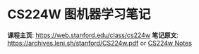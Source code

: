 # CS224W 图机器学习笔记

**课程主页**: https://web.stanford.edu/class/cs224w
**笔记原文**: https://archives.leni.sh/stanford/CS224w.pdf or [CS224w Notes](./CS224w.pdf)
